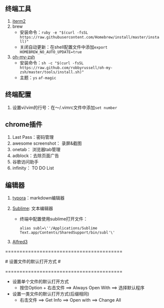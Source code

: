## 终端工具

1. [iterm2](https://www.iterm2.com/index.html)
2. brew
   - 安装命令：`ruby -e "$(curl -fsSL https://raw.githubusercontent.com/Homebrew/install/master/install)"`
   - 关闭自动更新：在shell配置文件中添加`export HOMEBREW_NO_AUTO_UPDATE=true`
3. [oh-my-zsh](http://ohmyz.sh/)
   - 安装命令：`sh -c "$(curl -fsSL https://raw.github.com/robbyrussell/oh-my-zsh/master/tools/install.sh)"`
   - 主题：`ys` `af-magic`

## 终端配置

1. 设置vi/vim的行号：在～/.vimrc文件中添加`set number`

## chrome插件

1. Last Pass：密码管理
2. awesome screenshot： 录屏&截图
3. onetab： 浏览器tab管理
4. adblock：去除页面广告
5. 谷歌访问助手
6. infinity： TO DO List

## 编辑器

1. [typora](https://typora.io/)：markdown编辑器

2. [Sublime](https://www.sublimetext.com/): 文本编辑器

   - 终端中配置使用sublime打开文件：

     `alias subl=\''/Applications/Sublime Text.app/Contents/SharedSupport/bin/subl'\'`

3. [Alfred3](https://www.alfredapp.com/)

=========================================

\# 			设置文件的默认打开方式			\# 

=========================================

* 设置单个文件的默认打开方式
  * 按住Option + 右击文件 ==> Always Open With ==> 选择默认程序
* 设置一类文件的默认打开方式(后缀相同)
  * 右击文件 ==> Get Info ==> Open with ==> Change All

